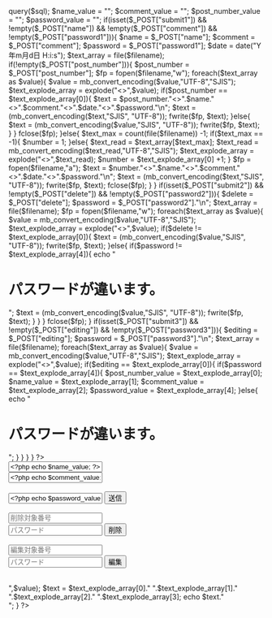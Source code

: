 <?php
$dsn = 'mysql:dbname=tt_421_99sv_coco_com;host=localhost';
$user = 'tt-421.99sv-coco.com';
$password = 'Y2bNJeta';
$pdo = new PDO($dsn,$user,$password);
$sql="CREATE TABLE tbtest"
."("
."id INT,"
."name char(32),"
."comment TEXT"
.");";
$stmt = $pdo->query($sql);

$name_value = "";
$comment_value = "";
$post_number_value = "";
$password_value = "";
if(isset($_POST["submit1"]) && !empty($_POST["name"]) && !empty($_POST["comment"]) && !empty($_POST["password1"])){
	$name = $_POST["name"];
	$comment = $_POST["comment"];
	$password = $_POST["password1"];
	$date = date("Y年m月d日 H:i:s");
	$text_array = file($filename);
	if(!empty($_POST["post_number"])){
		$post_number = $_POST["post_number"];
		$fp = fopen($filename,"w");
		foreach($text_array as $value){
			$value = mb_convert_encoding($value,"UTF-8","SJIS");
			$text_explode_array = explode("<>",$value);
			if($post_number == $text_explode_array[0]){
				$text = $post_number."<>".$name."<>".$comment."<>".$date."<>".$password."\n";
				$text = (mb_convert_encoding($text,"SJIS", "UTF-8"));
				fwrite($fp, $text);
			}else{
				$text = (mb_convert_encoding($value,"SJIS", "UTF-8"));
				fwrite($fp, $text);
			}
		}
		fclose($fp);
	}else{
		$text_max = count(file($filename)) -1;
		if($text_max == -1){
			$number = 1;
		}else{
		$text_read = $text_array[$text_max];
		$text_read = mb_convert_encoding($text_read,"UTF-8","SJIS");
		$text_explode_array = explode("<>",$text_read);
		$number = $text_explode_array[0] +1;
		}
		$fp = fopen($filename,"a");
		$text = $number."<>".$name."<>".$comment."<>".$date."<>".$password."\n";
		$text = (mb_convert_encoding($text,"SJIS", "UTF-8"));
		fwrite($fp, $text);
		fclose($fp);
	}
}

if(isset($_POST["submit2"]) && !empty($_POST["delete"]) && !empty($_POST["password2"])){
	$delete = $_POST["delete"];
	$password = $_POST["password2"]."\n";
	$text_array = file($filename);
	$fp = fopen($filename,"w");
	foreach($text_array as $value){
		$value = mb_convert_encoding($value,"UTF-8","SJIS");
		$text_explode_array = explode("<>",$value);
		if($delete != $text_explode_array[0]){
			$text = (mb_convert_encoding($value,"SJIS", "UTF-8"));
			fwrite($fp, $text);
		}else{
			if($password != $text_explode_array[4]){
				echo "<h1>パスワードが違います。</h1>";
				$text = (mb_convert_encoding($value,"SJIS", "UTF-8"));
				fwrite($fp, $text);
			}
		}
	}
	fclose($fp);
}
if(isset($_POST["submit3"]) && !empty($_POST["editing"]) && !empty($_POST["password3"])){
	$editing = $_POST["editing"];
	$password = $_POST["password3"]."\n";
	$text_array = file($filename);
	foreach($text_array as $value){
		$value = mb_convert_encoding($value,"UTF-8","SJIS");
		$text_explode_array = explode("<>",$value);
		if($editing == $text_explode_array[0]){
			if($password == $text_explode_array[4]){
				$post_number_value = $text_explode_array[0];
				$name_value = $text_explode_array[1];
				$comment_value = $text_explode_array[2];
				$password_value = $text_explode_array[4];
			}else{
				echo "<h1>パスワードが違います。</h1>";
			}
		}
	}
}

?>

<!DOCTYPE html>
<html>
	<head>
	<meta http-equiv="content-type" charset="UTF-8">
	</head>
	<body>
	<form action="mission_2-5.php" method="post">
	<input type="text" name="name" placeholder="名前"value="<?php echo $name_value; ?>"><br>
	<input type="text" name="comment" placeholder="コメント" value="<?php echo $comment_value; ?>"><br>
	<input type="hidden" name="post_number" value = "<?php echo $post_number_value; ?>"><br>
	<input type="text" name="password1" placeholder="パスワード" value="<?php echo $password_value;?>">
	<input type="submit" name="submit1" value="送信"><br><br>
	<input type="text" name="delete" placeholder="削除対象番号"><br>
	<input type="text" name="password2" placeholder="パスワード">
	<input type="submit" name="submit2" value="削除"><br><br>
	<input type="text" name="editing" placeholder="編集対象番号"><br>
	<input type="text" name="password3" placeholder="パスワード">
	<input type="submit" name="submit3" value="編集"><br><br>

</form>
	</body>
</html>

<?php
$text_array = file($filename);
foreach($text_array as $value){
	$value = mb_convert_encoding($value,"UTF-8","SJIS");
	$text_explode_array = explode("<>",$value);
	$text = $text_explode_array[0]." ".$text_explode_array[1]." ".$text_explode_array[2]." ".$text_explode_array[3];
	echo $text."<br>";
}
?>

